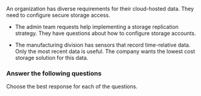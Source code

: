 

An organization has diverse requirements for their cloud-hosted data. They need to configure secure storage access.

- The admin team requests help implementing a storage replication strategy. They have questions about how to configure storage accounts. 

- The manufacturing division has sensors that record time-relative data. Only the most recent data is useful. The company wants the lowest cost storage solution for this data.

### Answer the following questions

Choose the best response for each of the questions. 